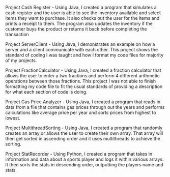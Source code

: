 Project Cash Register - Using Java, I created a program that simulates a cash register and the user is able to see the inventory available and select items they want to purchase. It also checks out the user for the items and prints a receipt to them. The program also updates the inventory if the customer buys the product or returns it back before completing the transaction

Project ServerClient - Using Java, I demonstrates an example on how a server and a client communicate with each other. This project shows the standard of coding I was taught and how I format my code files for majority of my projects.

Project FractionCalculator - Using Java, I created a fraction calculator that allows the user to enter a two fractions and perform 4 different arithmetic operations between those fractions. This project I was not able to finish formatting my code file to fit the usual standards of providing a description for what each section of code is doing.

Project Gas Price Analyzer - Using Java, I created a program that reads in data from a file that contains gas prices through out the years and performs calculations like average price per year and sorts prices from highest to lowest.

Project MultithreadSorting - Using Java, I created a program that randomly creates an array or allows the user to create their own array. That array will then get sorted in ascending order and it uses multithreads to achieve the sorting.

Project StatRecorder - Using Python, I created a program that takes in information and data about a sports player and logs it within various arrays. It then sorts the stats in descending order, outputting the players name and stats. 

